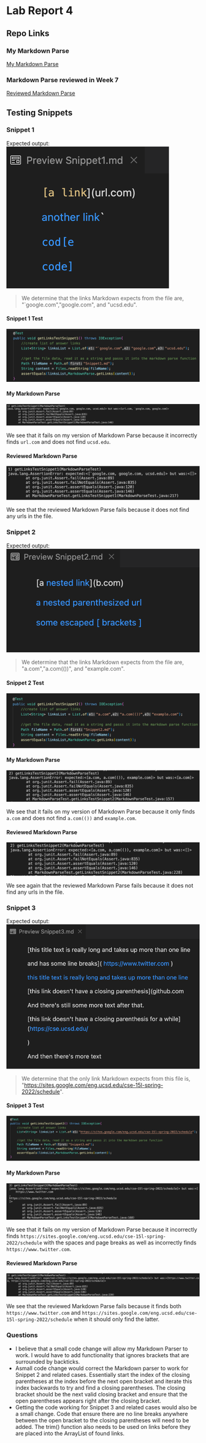 # Lab Report 4

## Repo Links

### My Markdown Parse
[My Markdown Parse](https://github.com/ShoumilSarkar/markdown-parser)

### Markdown Parse reviewed in Week 7
[Reviewed Markdown Parse](https://github.com/JasonMorris1/markdown-parser)


## Testing Snippets

### Snippet 1

Expected output:
![Snippet One Expected](./Snippet%201%20Expected%20Preview.png)

>We determine that the links Markdown expects from the file are, "`google.com","google.com", and "ucsd.edu".

#### Snippet 1 Test
![Snippet 1 Test](./Snippet%201%20Test%20.png)

#### My Markdown Parse
![Snippet One My Parser](./My%20Parser%20Snippet%201%20Test.png)


We see that it fails on my version of Markdown Parse because it incorrectly finds ```url.com``` and does not find ```ucsd.edu```.


#### Reviewed Markdown Parse
![Snippet One Reviewed Parser](./Snippet%201%20Reviewed%20Test.png)


We see that the reviewed Markdown Parse fails because it does not find any urls in the file.


### Snippet 2

Expected output:
![Snippet Two Expected](./Snippet%202%20Expected%20Preview.png)

>We determine that the links Markdown expects from the file are, "a.com","a.com(())", and "example.com".

#### Snippet 2 Test
![Snippet 2 Test](./Snippet%202%20Test.png)

#### My Markdown Parse
![Snippet Two My Parser](./My%20Parser%20Snippet%202%20Test.png)

We see that it fails on my version of Markdown Parse because it only finds ```a.com``` and does not find ```a.com(())``` and ```example.com```.


#### Reviewed Markdown Parse

![Snippet Two Reviewed Parser](./Snippet%202%20Reviewed%20Test.png)


We see again that the reviewed Markdown Parse fails because it does not find any urls in the file.



### Snippet 3

Expected output:
![Snippet Three Expected](./Snippet%203%20Expected%20Preview.png)

>We determine that the only link Markdown expects from this file is, "https://sites.google.com/eng.ucsd.edu/cse-15l-spring-2022/schedule".

#### Snippet 3 Test
![Snippet 3 Test](./Snippet%203%20Test.png)

#### My Markdown Parse
![Snippet Three My Parser](./My%20Parser%20Snippet%203%20Test.png)


We see that it fails on my version of Markdown Parse because it incorrectly finds  `https://sites.google.com/eng.ucsd.edu/cse-15l-spring-2022/schedule` with the spaces and page breaks as well as incorrectly finds `https://www.twitter.com`.


#### Reviewed Markdown Parse
![Snippet Three Reviewed Parser](./Snippet%203%20Reviewed%20Test.png)


We see that the reviewed Markdown Parse fails because it finds both `https://www.twitter.com` and `https://sites.google.com/eng.ucsd.edu/cse-15l-spring-2022/schedule` when it should only find the latter.

### Questions

- I believe that a small code change will allow my Markdown Parser to work. I would have to add functionality that ignores brackets that are surrounded by backticks.
- Asmall code change would correct the Markdown parser to work for Snippet 2 and related cases. Essentially start the index of the closing parentheses at the index before the next open bracket and iterate this index backwards to try and find a closing parentheses. The closing bracket should be the next valid closing bracket and ensure that the open parentheses appears right after the closing bracket.
- Getting the code working for Snippet 3 and related cases would also be a small change. Code that ensure there are no line breaks anywhere between the open bracket to the closing parentheses will need to be added. The trim() function also needs to be used on links before they are placed into the ArrayList of found links.